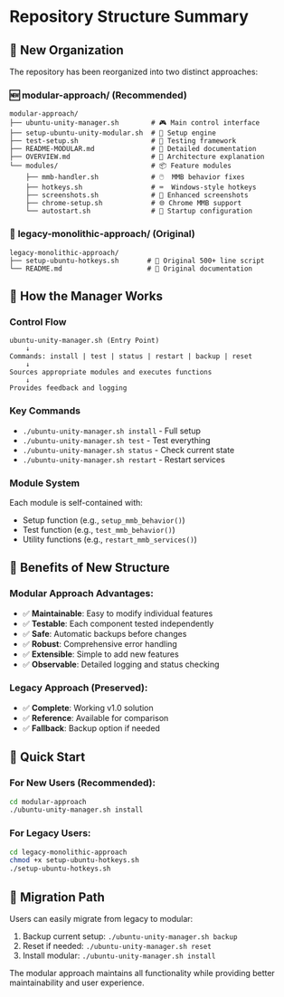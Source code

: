 # Repository Structure Summary

## 📁 New Organization

The repository has been reorganized into two distinct approaches:

### 🆕 **modular-approach/** (Recommended)
```
modular-approach/
├── ubuntu-unity-manager.sh        # 🎮 Main control interface
├── setup-ubuntu-unity-modular.sh  # 🔧 Setup engine
├── test-setup.sh                  # 🧪 Testing framework
├── README-MODULAR.md              # 📖 Detailed documentation
├── OVERVIEW.md                    # 🎯 Architecture explanation
└── modules/                       # 📦 Feature modules
    ├── mmb-handler.sh             # 🖱️  MMB behavior fixes
    ├── hotkeys.sh                 # ⌨️  Windows-style hotkeys
    ├── screenshots.sh             # 📸 Enhanced screenshots
    ├── chrome-setup.sh            # 🌐 Chrome MMB support
    └── autostart.sh               # 🚀 Startup configuration
```

### 📜 **legacy-monolithic-approach/** (Original)
```
legacy-monolithic-approach/
├── setup-ubuntu-hotkeys.sh       # 📄 Original 500+ line script
└── README.md                     # 📖 Original documentation
```

## 🎯 How the Manager Works

### **Control Flow**
```
ubuntu-unity-manager.sh (Entry Point)
    ↓
Commands: install | test | status | restart | backup | reset
    ↓
Sources appropriate modules and executes functions
    ↓
Provides feedback and logging
```

### **Key Commands**
- `./ubuntu-unity-manager.sh install` - Full setup
- `./ubuntu-unity-manager.sh test` - Test everything
- `./ubuntu-unity-manager.sh status` - Check current state
- `./ubuntu-unity-manager.sh restart` - Restart services

### **Module System**
Each module is self-contained with:
- Setup function (e.g., `setup_mmb_behavior()`)
- Test function (e.g., `test_mmb_behavior()`)
- Utility functions (e.g., `restart_mmb_services()`)

## 🎉 Benefits of New Structure

### **Modular Approach Advantages:**
- ✅ **Maintainable**: Easy to modify individual features
- ✅ **Testable**: Each component tested independently
- ✅ **Safe**: Automatic backups before changes
- ✅ **Robust**: Comprehensive error handling
- ✅ **Extensible**: Simple to add new features
- ✅ **Observable**: Detailed logging and status checking

### **Legacy Approach (Preserved):**
- ✅ **Complete**: Working v1.0 solution
- ✅ **Reference**: Available for comparison
- ✅ **Fallback**: Backup option if needed

## 🚀 Quick Start

### For New Users (Recommended):
```bash
cd modular-approach
./ubuntu-unity-manager.sh install
```

### For Legacy Users:
```bash
cd legacy-monolithic-approach
chmod +x setup-ubuntu-hotkeys.sh
./setup-ubuntu-hotkeys.sh
```

## 🔄 Migration Path

Users can easily migrate from legacy to modular:
1. Backup current setup: `./ubuntu-unity-manager.sh backup`
2. Reset if needed: `./ubuntu-unity-manager.sh reset`
3. Install modular: `./ubuntu-unity-manager.sh install`

The modular approach maintains all functionality while providing better maintainability and user experience.